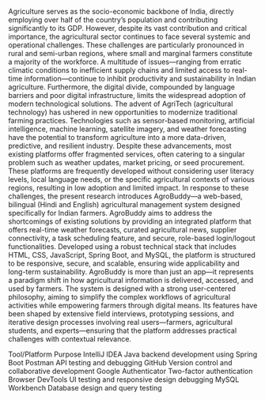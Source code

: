 Agriculture serves as the socio-economic backbone of India, directly employing over half of the country’s population and contributing significantly to its GDP. However, despite its vast contribution and critical importance, the agricultural sector continues to face several systemic and operational challenges. These challenges are particularly pronounced in rural and semi-urban regions, where small and marginal farmers constitute a majority of the workforce. A multitude of issues—ranging from erratic climatic conditions to inefficient supply chains and limited access to real-time information—continue to inhibit productivity and sustainability in Indian agriculture. Furthermore, the digital divide, compounded by language barriers and poor digital infrastructure, limits the widespread adoption of modern technological solutions.
The advent of AgriTech (agricultural technology) has ushered in new opportunities to modernize traditional farming practices. Technologies such as sensor-based monitoring, artificial intelligence, machine learning, satellite imagery, and weather forecasting have the potential to transform agriculture into a more data-driven, predictive, and resilient industry. Despite these advancements, most existing platforms offer fragmented services, often catering to a singular problem such as weather updates, market pricing, or seed procurement. These platforms are frequently developed without considering user literacy levels, local language needs, or the specific agricultural contexts of various regions, resulting in low adoption and limited impact.
In response to these challenges, the present research introduces AgroBuddy—a web-based, bilingual (Hindi and English) agricultural management system designed specifically for Indian farmers. AgroBuddy aims to address the shortcomings of existing solutions by providing an integrated platform that offers real-time weather forecasts, curated agricultural news, supplier connectivity, a task scheduling feature, and secure, role-based login/logout functionalities. Developed using a robust technical stack that includes HTML, CSS, JavaScript, Spring Boot, and MySQL, the platform is structured to be responsive, secure, and scalable, ensuring wide applicability and long-term sustainability.
AgroBuddy is more than just an app—it represents a paradigm shift in how agricultural information is delivered, accessed, and used by farmers. The system is designed with a strong user-centered philosophy, aiming to simplify the complex workflows of agricultural activities while empowering farmers through digital means. Its features have been shaped by extensive field interviews, prototyping sessions, and iterative design processes involving real users—farmers, agricultural students, and experts—ensuring that the platform addresses practical challenges with contextual relevance.


Tool/Platform      	   Purpose
IntelliJ IDEA	         Java backend development using Spring Boot
Postman	               API testing and debugging
GitHub            	   Version control and collaborative development
Google Authenticator	 Two-factor authentication
Browser DevTools	     UI testing and responsive design debugging
MySQL Workbench	       Database design and query testing


